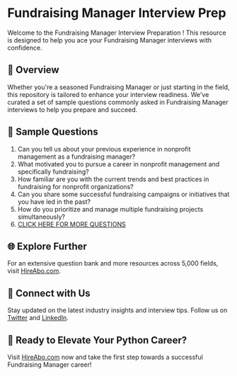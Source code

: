 # Fundraising Manager Interview Prep

Welcome to the Fundraising Manager Interview Preparation ! This resource is designed to help you ace your Fundraising Manager interviews with confidence.

## 🚀 Overview

Whether you're a seasoned Fundraising Manager or just starting in the field, this repository is tailored to enhance your interview readiness. We've curated a set of sample questions commonly asked in Fundraising Manager interviews to help you prepare and succeed.

## 📝 Sample Questions

1. Can you tell us about your previous experience in nonprofit management as a fundraising manager?
2. What motivated you to pursue a career in nonprofit management and specifically fundraising?
3. How familiar are you with the current trends and best practices in fundraising for nonprofit organizations?
4. Can you share some successful fundraising campaigns or initiatives that you have led in the past?
5. How do you prioritize and manage multiple fundraising projects simultaneously?
6. [CLICK HERE FOR MORE QUESTIONS](https://hireabo.com/job/13_3_1/Fundraising%20Manager)

## 🌐 Explore Further

For an extensive question bank and more resources across 5,000 fields, visit [HireAbo.com](https://www.hireabo.com).

## 📱 Connect with Us

Stay updated on the latest industry insights and interview tips. Follow us on [Twitter](https://twitter.com/hireabo) and [LinkedIn](https://www.linkedin.com/in/hire-abo-3609972a8/).

## 🚀 Ready to Elevate Your Python Career?

Visit [HireAbo.com](https://www.hireabo.com) now and take the first step towards a successful Fundraising Manager career!